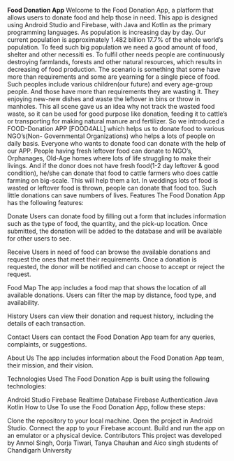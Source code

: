 **Food Donation App**
Welcome to the Food Donation App, a platform that allows users to donate food and help those in need. This app is designed using Android Studio and Firebase, with Java and Kotlin as the primary programming languages. As population is increasing day by day.
Our current population is approximately 1.482 billion 17.7% of the whole world’s population. To feed such big population we need a good amount of food, shelter and other necessiti es. To fulfil other needs people are continuously destroying farmlands, forests and other natural resources, which results in decreasing of food production. The scenario is something that some have more than requirements and some are yearning for a single piece of food. Such peoples include various children(our future) and every age-group people. And those have more than requirements they are wasting it. They enjoying new-new dishes and waste the leftover in bins or throw in manholes. This all scene gave us an idea why not track the wasted food waste, so it can be used for good purpose like donation, feeding it to cattle’s or transporting for making natural manure and fertilizer. 
So we introduced a FOOD-Donation APP [FOOD4ALL] which helps us to donate food to various NGO’s(Non- Governmental Organizations) who helps a lots of people on daily basis. Everyone who wants to donate food can donate with the help of our APP. People having fresh leftover food can donate to NGO’s, Orphanages, Old-Age homes where lots of life struggling to make their livings. And if the donor does not have fresh food(1-2 day leftover & good condition), he/she can donate that food to cattle farmers who does cattle farming on big-scale. This will help them a lot. In weddings lots of food is wasted or leftover food is thrown, people can donate that food too. Such little donations can save numbers of lives. 
Features
The Food Donation App has the following features:

Donate
Users can donate food by filling out a form that includes information such as the type of food, the quantity, and the pick-up location. Once submitted, the donation will be added to the database and will be available for other users to see.

Receive
Users in need of food can browse the available donations and request the ones that meet their requirements. Once a donation is requested, the donor will be notified and can choose to accept or reject the request.

Food Map
The app includes a food map that shows the location of all available donations. Users can filter the map by distance, food type, and availability.

History
Users can view their donation and request history, including the details of each transaction.

Contact
Users can contact the Food Donation App team for any queries, complaints, or suggestions.

About Us
The app includes information about the Food Donation App team, their mission, and their vision.

Technologies Used
The Food Donation App is built using the following technologies:

Android Studio
Firebase Realtime Database
Firebase Authentication
Java
Kotlin
How to Use
To use the Food Donation App, follow these steps:

Clone the repository to your local machine.
Open the project in Android Studio.
Connect the app to your Firebase account.
Build and run the app on an emulator or a physical device.
Contributors
This project was developed by Anmol Singh, Oorja Tiwari, Tanya Chauhan and Aico singh students of Chandigarh University
